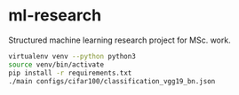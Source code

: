 # ml-research

Structured machine learning research project for MSc. work.

```bash
virtualenv venv --python python3
source venv/bin/activate
pip install -r requirements.txt
./main configs/cifar100/classification_vgg19_bn.json
```
